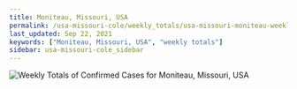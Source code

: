 ```yaml
---
title: Moniteau, Missouri, USA
permalink: /usa-missouri-cole/weekly_totals/usa-missouri-moniteau-weekly_totals.html
last_updated: Sep 22, 2021
keywords: ["Moniteau, Missouri, USA", "weekly totals"]
sidebar: usa-missouri-cole_sidebar
---
```


![Weekly Totals of Confirmed Cases for Moniteau, Missouri, USA](/covid_tracker/images/graphs/usa-missouri-moniteau-weekly_totals_graph.png)
